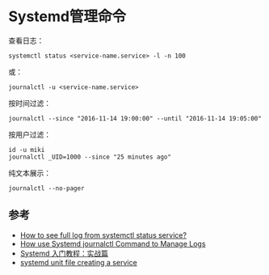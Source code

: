 # Systemd管理命令

查看日志：

```
systemctl status <service-name.service> -l -n 100
```

或：

```
journalctl -u <service-name.service>
```

按时间过滤：

```
journalctl --since "2016-11-14 19:00:00" --until "2016-11-14 19:05:00"
```

按用户过滤：

```
id -u miki
journalctl _UID=1000 --since "25 minutes ago"
```

纯文本展示：

```
journalctl --no-pager
```



## 参考

- [How to see full log from systemctl status service?](https://unix.stackexchange.com/questions/225401/how-to-see-full-log-from-systemctl-status-service)
- [How use Systemd journalctl Command to Manage Logs](https://linoxide.com/linux-how-to/systemd-journalctl-command-logs/)
- [Systemd 入门教程：实战篇](https://www.ruanyifeng.com/blog/2016/03/systemd-tutorial-part-two.html)
- [systemd unit file creating a service](https://linuxhint.com/systemd_unit_file_service/)

